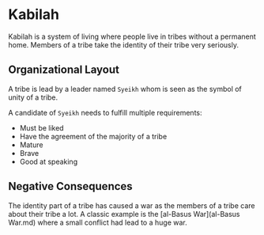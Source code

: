 # Kabilah

Kabilah is a system of living where people live in tribes without a permanent home.
Members of a tribe take the identity of their tribe very seriously.

## Organizational Layout
A tribe is lead by a leader named `Syeikh` whom is seen as the symbol of unity of a tribe.

A candidate of `Syeikh` needs to fulfill multiple requirements:
- Must be liked
- Have the agreement of the majority of a tribe
- Mature
- Brave
- Good at speaking

## Negative Consequences
The identity part of a tribe has caused a war as the members of a tribe care about their tribe a lot.
A classic example is the [al-Basus War](al-Basus War.md) where a small conflict had lead to a huge war.
